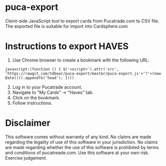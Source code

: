 # puca-export
Cleint-side JavaScript tool to export cards from Pucatrade.com to CSV file.
The exported file is suitable for import into Cardsphere.com

# Instructions to export HAVES

1. Use Chrome browser to create a bookmark with the following URL:

```
javascript:(function () { $('<script>').attr('src', 'https://rawgit.com/tdbear/puca-export/master/puca-export.js'+'?'+(new Date())).appendTo('head'); })()
```

2. Log in to your Pucatrade account. 
3. Navigate to "My Cards" -> "Haves" tab.
4. Click on the bookmark.
5. Follow instructions.

# Disclaimer
This software comes without warranty of any kind. No claims are made regarding the legality of use of this software in your jurisdiction. No claims are made regarding whether the use of this software is prohibited by terms and conditions of pucatreade.com. Use this software at your own risk. Exercise judgement.
